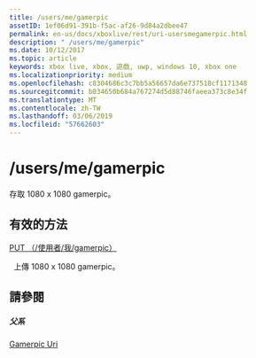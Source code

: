 ```yaml
---
title: /users/me/gamerpic
assetID: 1ef06d91-391b-f5ac-af26-9d84a2dbee47
permalink: en-us/docs/xboxlive/rest/uri-usersmegamerpic.html
description: " /users/me/gamerpic"
ms.date: 10/12/2017
ms.topic: article
keywords: xbox live, xbox, 遊戲, uwp, windows 10, xbox one
ms.localizationpriority: medium
ms.openlocfilehash: c8304686c3c7bb5a56657da6e737518cf1171348
ms.sourcegitcommit: b034650b684a767274d5d88746faeea373c8e34f
ms.translationtype: MT
ms.contentlocale: zh-TW
ms.lasthandoff: 03/06/2019
ms.locfileid: "57662603"
---
```

# <a name="usersmegamerpic"></a>/users/me/gamerpic
存取 1080 x 1080 gamerpic。  
<a id="ID4EQ"></a>

 
## <a name="valid-methods"></a>有效的方法

[PUT （/使用者/我/gamerpic）](uri-usersmegamerpicput.md)

&nbsp;&nbsp;上傳 1080 x 1080 gamerpic。
 
<a id="ID4E1"></a>

 
## <a name="see-also"></a>請參閱
 
<a id="ID4E3"></a>

 
##### <a name="parent"></a>父系 

[Gamerpic Uri](atoc-reference-gamerpic.md)

   